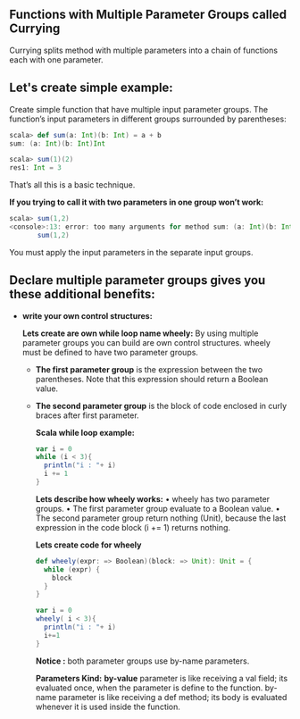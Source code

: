 ## Functions with Multiple Parameter Groups called Currying
Currying splits method with multiple parameters into a chain of functions each with one parameter.

## Let's create simple example:

Create simple function that have multiple input parameter groups.  The function’s input parameters in different groups surrounded by parentheses:
```scala
scala> def sum(a: Int)(b: Int) = a + b
sum: (a: Int)(b: Int)Int

scala> sum(1)(2)
res1: Int = 3
```
That’s all this is a basic technique.

**If you trying to call it with two parameters in one group won’t work:**
```scala
scala> sum(1,2)
<console>:13: error: too many arguments for method sum: (a: Int)(b: Int)Int
       sum(1,2)
```
You must apply the input parameters in the separate input groups.

## Declare multiple parameter groups gives you these additional benefits:

 - **write your own control structures:**

	**Lets create are own while loop name wheely:**  By using multiple parameter groups you can build are own control structures. wheely must be defined to have two parameter groups.
	

	 - **The first parameter group** is the expression between the two parentheses. Note that this expression should return a Boolean value.
	 - **The second parameter group** is the block of code enclosed in curly braces after first parameter.

		**Scala while loop example:**
		```scala
		var i = 0
	    while (i < 3){
	      println("i : "+ i)
	      i += 1
	    }
		```
		**Lets describe how wheely works:**
		• wheely has two parameter groups.
		• The first parameter group evaluate to a Boolean value.
		• The second parameter group return nothing (Unit), because the last expression in the code block (i += 1) returns nothing.
		
		**Lets create code for wheely**
		```scala
		def wheely(expr: => Boolean)(block: => Unit): Unit = {
	      while (expr) {
	        block
	      }
	    }

	    var i = 0
	    wheely( i < 3){
	      println("i : "+ i)
	      i+=1
	    }
		```

		**Notice :** both parameter groups use by-name parameters.
		
		**Parameters Kind:**
			**by-value** parameter is like receiving a val field; its evaluated once, when the parameter is define to the function.
			by-name parameter is like receiving a def method; its body is evaluated whenever it is used inside the function.
		
		

<!--stackedit_data:
eyJoaXN0b3J5IjpbLTE3Njk4NTI2OTIsLTE4NzI3NTk2NTksNj
c5MzMyMzY1LC00MDM5Nzc0NjEsLTE3MzIyMzg3OTgsLTQ3MTY4
Mjg5MSwyMDM2Njg2NjEyLDQ2ODk5MDI5NiwxMjc0OTY1ODUyLD
gxNzg2MTgxMyw1MjEyNzQyOTMsLTMwNzI5MjQ3LDEyMTUxMzI1
MzIsLTEzNDMxODYwNDcsMTg2NjM3MzAxMywtMTE5Mjc3NDc1NS
w5NzYxNDc0NzMsLTg5Mzc2ODg0LC0xMDc5NDM0MTM3LC01NjUx
MTM2MzddfQ==
-->
